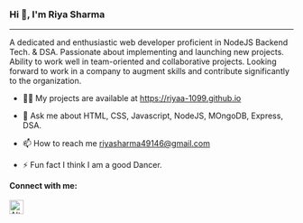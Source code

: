 ### Hi 👋, I'm Riya Sharma
<hr>
A dedicated and enthusiastic web developer proficient in NodeJS Backend Tech. & DSA. Passionate about implementing and launching new projects. Ability to work well in team-oriented and collaborative projects. Looking forward to work in a company to augment skills and contribute significantly to the organization.

* 👨‍💻 My projects are available at https://riyaa-1099.github.io

* 💬 Ask me about HTML, CSS, Javascript, NodeJS, MOngoDB, Express, DSA.

* 📫 How to reach me riyasharma49146@gmail.com

* ⚡ Fun fact I think I am a good Dancer.

<b>Connect with me:</b>
</br>
</br>
<a href="http://www.linkedin.com/in/riya-sharma1099">
<img
  src="https://raw.githubusercontent.com/rahuldkjain/github-profile-readme-generator/master/src/images/icons/Social/linked-in-alt.svg"
  alt="Alt text"
  title="Optional title"
  style="display: inline-block; margin: 0 auto; width: 25px"></a>




<!--
**riyaa-1099/riyaa-1099** is a ✨ _special_ ✨ repository because its `README.md` (this file) appears on your GitHub profile.

Here are some ideas to get you started:

- 🔭 I’m currently working on ...
- 🌱 I’m currently learning ...
- 👯 I’m looking to collaborate on ...
- 🤔 I’m looking for help with ...
- 💬 Ask me about ...
- 📫 How to reach me: ...
- 😄 Pronouns: ...
- ⚡ Fun fact: ...
-->
